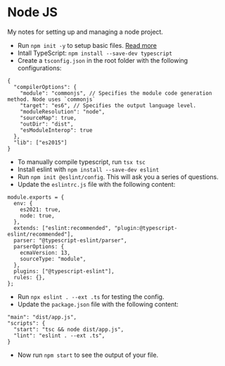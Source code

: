 # Node JS
My notes for setting up and managing a node project.

- Run `npm init -y` to setup basic files. [Read more](https://docs.npmjs.com/cli/v8/commands/npm-init)
- Intall TypeScript: `npm install --save-dev typescript`
- Create a `tsconfig.json` in the root folder with the following configurations:
```
{
  "compilerOptions": {
    "module": "commonjs", // Specifies the module code generation method. Node uses `commonjs`
    "target": "es6", // Specifies the output language level.
    "moduleResolution": "node",
    "sourceMap": true,
    "outDir": "dist",
    "esModuleInterop": true
  },
  "lib": ["es2015"]
}
```
- To manually compile typescript, run `tsx tsc`
- Install eslint with `npm install --save-dev eslint`
- Run `npm init @eslint/config`. This will ask you a series of questions.
- Update the `eslintrc.js` file with the following content:
```
module.exports = {
  env: {
    es2021: true,
    node: true,
  },
  extends: ["eslint:recommended", "plugin:@typescript-eslint/recommended"],
  parser: "@typescript-eslint/parser",
  parserOptions: {
    ecmaVersion: 13,
    sourceType: "module",
  },
  plugins: ["@typescript-eslint"],
  rules: {},
};
```
- Run `npx eslint . --ext .ts` for testing the config.
- Update the `package.json` file with the following content:
```
"main": "dist/app.js",
"scripts": {
  "start": "tsc && node dist/app.js",
  "lint": "eslint . --ext .ts",  
}
```
- Now run `npm start` to see the output of your file.
